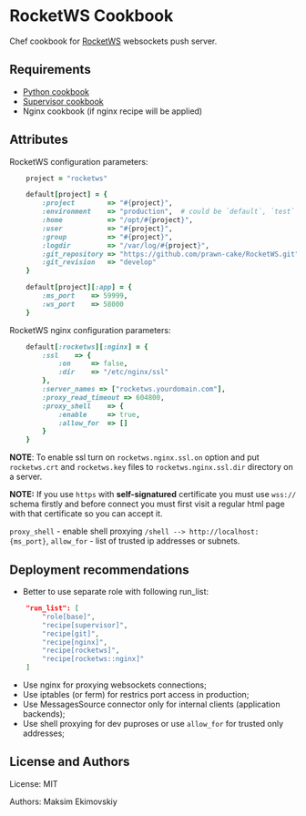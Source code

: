 RocketWS Cookbook
==================
Chef cookbook for [RocketWS](https://github.com/prawn-cake/RocketWS) websockets push server.


Requirements
------------
* [Python cookbook](https://github.com/poise/python.git)
* [Supervisor cookbook](https://github.com/poise/supervisor.git)
* Nginx cookbook (if nginx recipe will be applied)


Attributes
----------
RocketWS configuration parameters:

```ruby
	project = "rocketws"

	default[project] = {
		:project        => "#{project}",
		:environment    => "production",  # could be `default`, `test`
		:home           => "/opt/#{project}",
		:user           => "#{project}",
		:group          => "#{project}",
		:logdir         => "/var/log/#{project}",
		:git_repository => "https://github.com/prawn-cake/RocketWS.git",
		:git_revision   => "develop"
	}

	default[project][:app] = {
		:ms_port    => 59999,
		:ws_port    => 58000
	}
```

RocketWS nginx configuration parameters:

```ruby
	default[:rocketws][:nginx] = {
		:ssl    => {
		    :on     => false,
		    :dir    => "/etc/nginx/ssl"
		},
		:server_names => ["rocketws.yourdomain.com"],
		:proxy_read_timeout => 604800,
		:proxy_shell	=> {
			:enable		=> true,
			:allow_for	=> []
		}
	}
```

**NOTE**: To enable ssl turn on `rocketws.nginx.ssl.on` option and put `rocketws.crt` and `rocketws.key` files to `rocketws.nginx.ssl.dir` directory on a server.

**NOTE:** If you use `https` with **self-signatured** certificate you must use `wss://` schema firstly and before connect you must first visit a regular html page with that certificate so you can accept it.

`proxy_shell` - enable shell proxying `/shell --> http://localhost:{ms_port}`, `allow_for` - list of trusted ip addresses or subnets.


Deployment recommendations
--------------------------

* Better to use separate role with following run_list:

```json
    "run_list": [
        "role[base]",
        "recipe[supervisor]",
        "recipe[git]",
        "recipe[nginx]",
        "recipe[rocketws]",
        "recipe[rocketws::nginx]"
    ]
```

* Use nginx for proxying websockets connections;
* Use iptables (or ferm) for restrics port access in production;
* Use MessagesSource connector only for internal clients (application backends);
* Use shell proxying for dev puproses or use `allow_for` for trusted only addresses;


License and Authors
-------------------
License: MIT

Authors: Maksim Ekimovskiy
